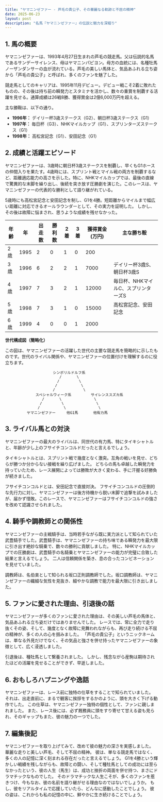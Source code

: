 ```yaml
---
title: "ヤマニンゼファー - 芦毛の貴公子、その華麗なる軌跡と不屈の精神"
date: 2025-06-23
layout: post
description: "名馬『ヤマニンゼファー』の伝説と魅力を深堀り"
---
```


## 1. 馬の概要

ヤマニンゼファーは、1993年4月27日生まれの芦毛の競走馬。父は伝説的名馬であるサンデーサイレンス、母はヤマニンパピヨン。母方の血統には、名種牡馬ノーザンダンサーの血が流れている。芦毛の美しい馬体と、気品あふれる立ち姿から「芦毛の貴公子」と呼ばれ、多くのファンを魅了した。

競走馬としてのキャリアは、1995年11月デビュー。デビュー戦こそ2着に敗れたものの、その後は持ち前の瞬発力とスタミナを活かし、数々の重賞を制覇する活躍を見せる。通算成績は26戦8勝、獲得賞金は2億6,000万円を超える。

主な勝鞍は、以下の通り。

* **1996年：** デイリー杯3歳ステークス（G2）、朝日杯3歳ステークス（G1）
* **1997年：** 毎日杯（G3）、NHKマイルカップ（G1）、スプリンターズステークス（G1）
* **1998年：** 高松宮記念（G1）、安田記念（G1）


## 2. 成績と活躍エピソード

ヤマニンゼファーは、3歳時に朝日杯3歳ステークスを制覇し、早くもG1ホースの仲間入りを果たす。4歳時には、スプリント戦とマイル戦の両方を制覇するなど、距離適応能力の高さを示した。特に、NHKマイルカップでは、最後の直線で驚異的な末脚を繰り出し、後続を突き放す圧勝劇を演じた。このレースは、ヤマニンゼファーの代表的な勝利として語り継がれている。

5歳時にも高松宮記念と安田記念を制し、G1を4勝。短距離からマイルまで幅広い距離に対応できるオールラウンダーとして、その実力を証明した。  しかし、その後は故障に悩まされ、思うような成績を残せなかった。

| 年齢 | 年 | 出走数 | 勝利数 | 2着 | 3着 | 獲得賞金 (万円) | 主な勝ち鞍 |
|---|---|---|---|---|---|---|---|
| 2歳 | 1995 | 2 | 0 | 1 | 0 | 200 |  |
| 3歳 | 1996 | 6 | 2 | 2 | 1 | 7000 | デイリー杯3歳S、朝日杯3歳S |
| 4歳 | 1997 | 7 | 3 | 2 | 1 | 12000 | 毎日杯、NHKマイルC、スプリンターズS |
| 5歳 | 1998 | 7 | 3 | 1 | 0 | 15000 | 高松宮記念、安田記念 |
| 6歳 | 1999 | 4 | 0 | 0 | 1 | 2000 |  |


**世代構成図（簡略化）**

この図は、ヤマニンゼファーの活躍した世代の主要な競走馬を簡略的に示したものです。世代のライバル関係や、ヤマニンゼファーの位置付けを理解するのに役立ちます。

```
                      シンボリルドルフ系
                         /       \
                        /         \
                       /           \
                      /             \
              スペシャルウィーク系         サイレンススズカ系
                 /       \               \
                /         \               \
               /           \               \
          ヤマニンゼファー     他G1馬       他有力馬
```

## 3. ライバル馬との対決

ヤマニンゼファーの最大のライバルは、同世代の有力馬、特にタイキシャトルと、年齢が少し上のフサイチコンコルドだったと言えるでしょう。

タイキシャトルとは、スプリント戦で幾度となく激突。互角の戦いを見せ、どちらが勝つか分からない接戦を繰り広げました。  どちらの馬も卓越した瞬発力を持っていたため、レース展開によっては勝敗が大きく変わる、手に汗握る好勝負が続きました。

フサイチコンコルドとは、安田記念で直接対決。  フサイチコンコルドの圧倒的な先行力に対し、ヤマニンゼファーは後方待機から鋭い末脚で追撃を試みましたが、届かず惜敗。このレースで、ヤマニンゼファーはフサイチコンコルドの強さを改めて認識させられました。


## 4. 騎手や調教師との関係性

ヤマニンゼファーの主戦騎手は、当時若手ながら既に実力派として知られていた武豊騎手でした。武豊騎手は、ヤマニンゼファーの持ち味である瞬発力を最大限に引き出す絶妙な騎乗で、数々の勝利に貢献しました。  特に、NHKマイルカップでの圧勝劇は、武豊騎手の名騎乗とヤマニンゼファーの能力が完璧に合致した結果と言えるでしょう。  二人は信頼関係を築き、息の合ったコンビネーションを見せていました。

調教師は、名伯楽として知られる坂口正則調教師でした。坂口調教師は、ヤマニンゼファーの繊細な気性を見抜き、細やかな調教で能力を最大限に引き出しました。


## 5. ファンに愛された理由、引退後の話

ヤマニンゼファーが多くのファンに愛された理由は、その美しい芦毛の馬体と、気品あふれる立ち姿だけではありませんでした。  レースでは、常に全力で走り抜くその姿、そして、幾度となく故障に見舞われながらも、再び走り続ける不屈の精神が、多くの人の心を掴みました。  「芦毛の貴公子」というニックネームは、単なる外見だけでなく、その気品と強さを併せ持ったヤマニンゼファーの象徴として、広く浸透しました。

引退後は、種牡馬として繋養されました。  しかし、残念ながら産駒は期待されたほどの活躍を見せることができず、早逝しました。


## 6. おもしろハプニングや逸話

ヤマニンゼファーは、レース前に独特の仕草をすることで知られていました。  それは、出走直前に、まるで観客に挨拶をするかのように、頭を大きく下げる動作でした。  この仕草は、ヤマニンゼファー独特の個性として、ファンに親しまれました。  また、レース後には、必ず厩務員に頭をすり寄せて甘える姿も見られ、そのギャップもまた、彼の魅力の一つでした。


## 7. 編集後記

ヤマニンゼファーを取り上げてみて、改めて彼の魅力の深さを実感しました。  華麗な走りと美しい芦毛、そして不屈の精神。  彼は、単なる競走馬ではなく、多くの人の記憶に深く刻まれる存在だったと言えるでしょう。  G1を4勝という輝かしい戦績を残しながらも、故障との闘い、そして種牡馬としての成功には至らなかったという、彼の人生（馬生）は、成功と挫折の両面を併せ持つ、まさにドラマチックなものでした。  そのドラマチックな人生こそが、多くのファンを惹きつけ、今もなお、彼の名前を語り継がせる理由なのではないでしょうか。  もし、彼をリアルタイムで応援していたら、どんなに感動したことでしょう。  彼の姿は、これからも私の記憶の中に、鮮やかに生き続けることでしょう。
